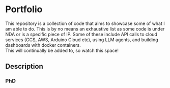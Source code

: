# Portfolio
This repository is a collection of code that aims to showcase some of what I am able to do. This is by no means an exhaustive list as some code is under NDA or is a specific piece of IP. Some of these include API calls to cloud services (GCS, AWS, Arduino Cloud etc), using LLM agents, and building dashboards with docker containers. </br>
This will continually be added to, so watch this space! </br>

## Description
### PhD
